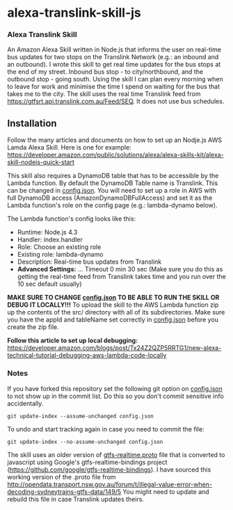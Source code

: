 # alexa-translink-skill-js
### Alexa Translink Skill
An Amazon Alexa Skill written in Node.js that informs the user on real-time bus
updates for two stops on the Translink Network (e.g.: an inbound and an
outbound). 
I wrote this skill to get real time updates for the bus stops at the end of my
street. Inbound bus stop - to city/northbound, and the outbound stop - going 
south. 
Using the skill I can plan every morning when to leave for work and minimise 
the time I spend on waiting for the bus that takes me to the city.
The skill uses the real time Translink feed from 
https://gtfsrt.api.translink.com.au/Feed/SEQ. It does not use bus schedules.

## Installation
Follow the many articles and documents on how to set up an Nodje.js AWS Lamda 
Alexa Skill. Here is one for example:
https://developer.amazon.com/public/solutions/alexa/alexa-skills-kit/alexa-skill-nodejs-quick-start

This skill also requires a DynamoDB table that has to be accessible by the 
Lambda function. By default the DynamoDB Table name is Translink. This can be 
changed in [config.json](src/config.json).
You will need to set up a role in AWS with full DynamoDB access 
(AmazonDynamoDBFullAccess) and set it as the Lambda function's role on the 
config page (e.g.: lambda-dynamo below).

The Lambda function's config looks like this:
* Runtime:        Node.js 4.3
* Handler:        index.handler
* Role:           Choose an existing role
* Existing role:  lambda-dynamo
* Description:    Real-time bus updates from Translink
* **Advanced Settings:**
... Timeout 0 min 30 sec (Make sure you do this as getting the real-time feed 
from Translink takes time and you run over the 10 sec default usually)

**MAKE SURE TO CHANGE [config.json](src/config.json) TO BE ABLE TO RUN THE 
SKILL OR DEBUG IT LOCALLY!!!**
To upload the skill to the AWS Lambda function zip up the contents of the src/ 
directory with all of its subdirectories. Make sure you have the appId and 
tableName set correctly in [config.json](src/config.json) before you create the 
zip file.

**Follow this article to set up local debugging:**
https://developer.amazon.com/blogs/post/Tx24Z2QZP5RRTG1/new-alexa-technical-tutorial-debugging-aws-lambda-code-locally


### Notes
If you have forked this repository set the following git option on 
[config.json](src/config.json) to not show up in the commit list.
Do this so you don't commit sensitive info accidentally.
```
git update-index --assume-unchanged config.json
```
To undo and start tracking again in case you need to commit the file:
```
git update-index --no-assume-unchanged config.json
```

The skill uses an older version of 
[gtfs-realtime.proto](translink-gtfs-realtime-proto/gtfs-realtime.proto) file 
that is converted to javascript using Google's gtfs-realtime-bindings project 
(https://github.com/google/gtfs-realtime-bindings). I have sourced this working
version of the .proto file from 
http://opendata.transport.nsw.gov.au/forum/t/illegal-value-error-when-decoding-sydneytrains-gtfs-data/149/5
You might need to update and rebuild this file in case Translink updates theirs.
